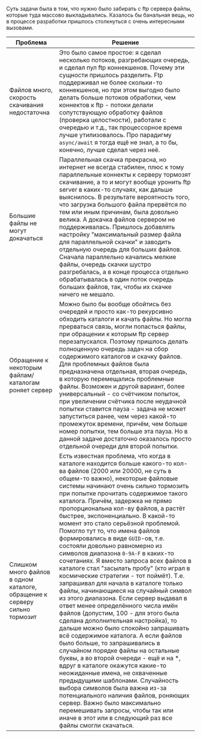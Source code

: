 Суть задачи была в том, что нужно было забирать с ftp сервера файлы, которые туда массово выкладывались. Казалось бы банальная вещь, но в процессе разработки пришлось столкнуться с очень интересными вызовами.


| Проблема | Решение |
| ------- | -------- |
| Файлов много, скорость скачивания недостаточна | Это было самое простое: я сделал несколько потоков, разгребающих очередь, и сделал пул ftp коннекшенов. Почему эти сущности пришлось разделить. Ftp поддерживал не более скольки-то коннекшенов, но при этом выгодно было делать больше потоков обработки, чем коннектов к ftp - потоки делали сопутствующую обработку файлов (проверка целостности), работали с очередью и т.д., так процессорное время лучше утилизовалось. Про парадигму `async/await` я тогда ещё не знал, а то бы, конечно, лучше сделал через неё. |
| Большие файлы не могут докачаться | Параллельная скачка прекрасна, но интернет не всегда стабилен, плюс к тому параллельные коннекты к серверу тормозят скачивание, а то и могут вообще уронить ftp server в каких-то случаях, как дальше выяснилось. В результате вероятность того, что загрузка большого файла прервётся по тем или иным причинам, была довольно велика. А докачка файлов сервером не поддерживалась. Пришлось добавлять настройку "максимальный размер файла для параллельной скачки" и заводить отдельную очередь для больших файлов. Сначала параллельно качались мелкие файлы, очередь скачки шустро разгребалась, а в конце процесса отдельно обрабатывалась в один поток очередь больших файлов, так, чтобы их скачке ничего не мешало. |
| Обращение к некоторым файлам/каталогам роняет сервер | Можно было бы вообще обойтись без очередей и просто как-то рекурсивно обходить каталоги и качать файлы. Но могла прерваться связь, могли попасться файлы, при обращении к которым ftp сервер перезапускался. Поэтому пришлось делать полноценную очередь задач на сбор содержимого каталогов и скачку файлов. Для проблемных файлов была предназначена отдельная, вторая очередь, в которую перемещались проблемные файлы. Возможен и другой вариант, более универсальный - со счётчиком попыток, при увеличении счётчика после неудачной попытки ставится пауза - задача не может запуститься ранее, чем через какой-то промежуток времени, причём, чем больше номер попытки, тем больше эта пауза. Но в данной задаче достаточно оказалось просто отдельной очереди для второй попытки. |
| Слишком много файлов в одном каталоге, обращение к серверу сильно тормозит | Есть известная проблема, что когда в каталоге находится больше какого-то кол-ва файлов (2000 или 20000, не суть в общем-то важно), некоторые файловые системы начинают очень сильно тормозить при попытке прочитать содержимое такого каталога. Причём, задержка не прямо пропорциональна кол-ву файлов, а растёт быстрее, экспоненциально. В какой-то момент это стало серьёзной проблемой. Помогло тут то, что имена файлов формировались в виде `GUID`-ов, т.е. состояли довольно равномерно из символов диапазона `0-9A-F` в каких-то сочетаниях. Я вместо запроса всех файлов в каталоге стал "засылать пробу" (кто играл в космические стратегии - тот поймёт). Т.е. запрашивал для начала в каталоге только файлы, начинающиеся на случайный символ из этого диапазона. Если сервер выдавал в ответ менее определённого числа имён файлов (допустим, 100 - для этого была сделана дополнительная настройка), то дальше можно было спокойно запрашивать всё содержимое каталога. А если файлов было больше, то запрашивались в случайном порядке файлы на остальные буквы, а во второй очереди - ещё и на \*, вдруг в каталоге окажутся какие-то неожиданные имена, не охваченные предыдущими шаблонами. Случайность выбора символов была важна из-за потенциального наличия файлов, роняющих сервер. Важно было максимально перемешивать запросы, чтобы так или иначе в этот или в следующий раз все файлы смогли скачаться. |
